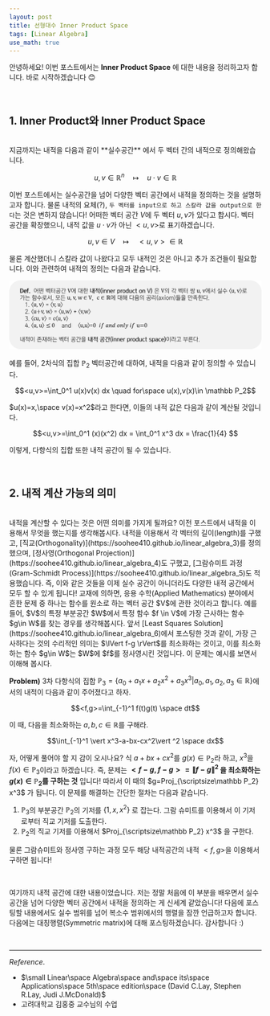 ```yaml
---
layout: post
title: 선형대수 Inner Product Space
tags: [Linear Algebra]
use_math: true
---
```

안녕하세요! 이번 포스트에서는  **Inner Product Space** 에 대한 내용을 정리하고자 합니다. 바로 시작하겠습니다 😊

<br>

## 1.  Inner Product와 Inner Product Space

<br>
지금까지는 내적을 다음과 같이 **실수공간** 에서 두 벡터 간의 내적으로 정의해왔습니다.

$$u, v \in \mathbb R^n\quad \mapsto \quad u\cdot v \in \mathbb R$$

이번 포스트에서는 실수공간을 넘어 다양한 벡터 공간에서 내적을 정의하는 것을 설명하고자 합니다. 물론 내적의 요체(?), ``두 벡터를 input으로 하고 스칼라 값을 output으로 한다``는 것은 변하지 않습니다! 어떠한 벡터 공간 $V$에 두 벡터 $u, v$가 있다고 합시다. 벡터 공간을 확장했으니, 내적 값을 $u\cdot v$가 아닌 $<u,v>$로 표기하겠습니다.

$$u, v \in V\quad \mapsto\quad <u, v> \in \mathbb R$$

물론 계산했더니 스칼라 값이 나왔다고 모두 내적인 것은 아니고 추가 조건들이 필요합니다. 이와 관련하여 내적의 정의는 다음과 같습니다.

<img src="/assets/inner1.png" width="690px">

예를 들어, 2차식의 집합 $\mathbb P_2$ 벡터공간에 대하여, 내적을 다음과 같이 정의할 수 있습니다.

$$<u,v>=\int_0^1 u(x)v(x) dx \quad for\space u(x),v(x)\in \mathbb P_2$$

$u(x)=x,\space v(x)=x^2$라고 한다면, 이들의 내적 값은 다음과 같이 계산될 것입니다.


$$<u,v>=\int_0^1 (x)(x^2) dx = \int_0^1 x^3 dx = \frac{1}{4}  $$

이렇게, 다항식의 집합 또한 내적 공간이 될 수 있습니다.

<br>

## 2. 내적 계산 가능의 의미

<br>
내적을 계산할 수 있다는 것은 어떤 의미를 가지게 될까요? 이전 포스트에서 내적을 이용해서 무엇을 했는지를 생각해봅시다. 내적을 이용해서 각 벡터의 길이(length)를 구했고, [직교(Orthogonality)](https://soohee410.github.io/linear_algebra_3)를 정의했으며, [정사영(Orthogonal Projection)](https://soohee410.github.io/linear_algebra_4)도 구했고, [그람슈미트 과정(Gram-Schmidt Process)](https://soohee410.github.io/linear_algebra_5)도 적용했습니다. 즉, 이와 같은 것들을 이제 실수 공간이 아니더라도 다양한 내적 공간에서 모두 할 수 있게 됩니다!  
교재에 의하면, 응용 수학(Applied Mathematics) 분야에서 흔한 문제 중 하나는 함수를 원소로 하는 벡터 공간 $V$에 관한 것이라고 합니다.  예를 들어, $V$의 특정 부분공간 $W$에서 특정 함수 $f \in V$에 가장 근사하는 함수 $g\in W$를 찾는 경우를 생각해봅시다. 앞서 [Least Squares Solution](https://soohee410.github.io/linear_algebra_6)에서 포스팅한 것과 같이,  가장 근사하다는 것의 수리적인 의미는 $\lVert f-g \rVert$를 최소화하는 것이고, 이를 최소화하는 함수 $g\in W$는 $W$에 $f$를 정사영시킨 것입니다. 이 문제는 예시를 보면서 이해해 봅시다.

**Problem)** 3차 다항식의 집합 $\mathbb P_3=\lbrace a_0+a_1x+a_2x^2+a_3x^3 \vert a_0, a_1, a_2,a_3\in \mathbb R \rbrace$에서의 내적이 다음과 같이 주어졌다고 하자.

$$<f,g>=\int_{-1}^1 f(t)g(t) \space dt$$

이 때, 다음을 최소화하는 $a,b,c \in \mathbb R$를 구해라.

$$\int_{-1}^1 \vert x^3-a-bx-cx^2\vert ^2 \space dx$$

자, 어떻게 풀어야 할 지 감이 오시나요? 식 $a+bx+cx^2$를 $g(x)\in \mathbb P_2$라 하고, $x^3$을 $f(x)\in \mathbb P_3$이라고 하겠습니다. 즉, 문제는 **$<f-g, f-g> = \lVert f-g \rVert ^2$ 을 최소화하는 $g(x)\in \mathbb P_2$를 구하는 것** 입니다!
따라서 이 때의 $g=Proj_{\scriptsize\mathbb P_2} x^3$ 가 됩니다. 이 문제를 해결하는 간단한 절차는 다음과 같습니다.

1. $\mathbb P_3$의 부분공간 $\mathbb P_2$의 기저를 $\lbrace 1,x,x^2 \rbrace$ 로 잡는다. 그람 슈미트를 이용해서 이 기저로부터 직교 기저를 도출한다.
2. $\mathbb P_2$의 직교 기저를 이용해서  $Proj_{\scriptsize\mathbb P_2} x^3$ 을 구한다.

물론 그람슈미트와 정사영 구하는 과정 모두 해당 내적공간의 내적 $<f,g>$을 이용해서 구하면 됩니다!

<br>

여기까지 내적 공간에 대한 내용이었습니다. 저는 정말 처음에 이 부분을 배우면서 실수 공간을 넘어 다양한 벡터 공간에서 내적을 정의하는 게 신세계 같았습니다! 다음에 포스팅할 내용에서도 실수 범위를 넘어 복소수 범위에서의 행렬을 잠깐 언급하고자 합니다. 다음에는 대칭행렬(Symmetric matrix)에 대해 포스팅하겠습니다. 감사합니다 :)

<br>

---
$Reference.$  
- $\small Linear\space Algebra\space and\space its\space Applications\space 5th\space edition\space (David C.Lay, Stephen R.Lay, Judi J.McDonald)$
- 고려대학교 김홍중 교수님의 수업

<br>
